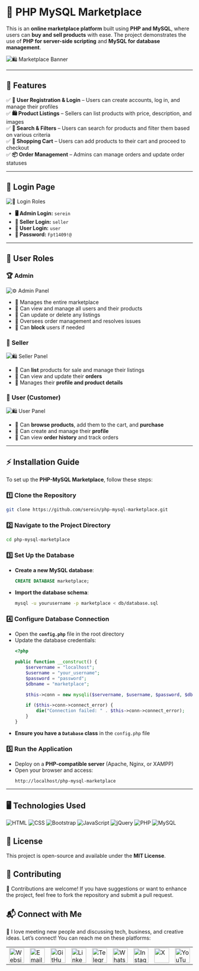 # 🛒 PHP MySQL Marketplace  

This is an **online marketplace platform** built using **PHP and MySQL**, where users can **buy and sell products** with ease. The project demonstrates the use of **PHP for server-side scripting** and **MySQL for database management**.  

![🛍 Marketplace Banner](./src/images/banner.png?raw=true)

---

## 🎯 **Features**  

✅ **🔐 User Registration & Login** – Users can create accounts, log in, and manage their profiles  
✅ **🛍 Product Listings** – Sellers can list products with price, description, and images  
✅ **🔎 Search & Filters** – Users can search for products and filter them based on various criteria  
✅ **🛒 Shopping Cart** – Users can add products to their cart and proceed to checkout  
✅ **📦 Order Management** – Admins can manage orders and update order statuses  

---

## 🔑 **Login Page** 
![🔑 Login Roles](./src/images/roles.png?raw=true)

- **🖥 Admin Login:** `serein`  
- **👤 Seller Login:** `seller`  
- **👤 User Login:** `user`  
- **🔑 Password:** `Fpt1409!@`  

---

## 👥 **User Roles**  
### 🏆 **Admin**  
![⚙ Admin Panel](./src/images/admin.png?raw=true)
- 🔹 Manages the entire marketplace  
- 🔹 Can view and manage all users and their products  
- 🔹 Can update or delete any listings  
- 🔹 Oversees order management and resolves issues  
- 🔹 Can **block** users if needed  

### 🛒 **Seller**  
![🛍 Seller Panel](./src/images/seller.png?raw=true)
- 🔹 Can **list** products for sale and manage their listings  
- 🔹 Can view and update their **orders**  
- 🔹 Manages their **profile and product details**  

### 👤 **User (Customer)**  
![🛍 User Panel](./src/images/user.png?raw=true)
- 🔹 Can **browse products**, add them to the cart, and **purchase**  
- 🔹 Can create and manage their **profile**  
- 🔹 Can view **order history** and track orders  

---

## ⚡ **Installation Guide**  

To set up the **PHP-MySQL Marketplace**, follow these steps:  

### 1️⃣ **Clone the Repository**  
```bash
git clone https://github.com/serein/php-mysql-marketplace.git
```

### 2️⃣ **Navigate to the Project Directory**  
```bash
cd php-mysql-marketplace
```

### 3️⃣ **Set Up the Database**  
- **Create a new MySQL database**:  
  ```sql
  CREATE DATABASE marketplace;
  ```
- **Import the database schema**:  
  ```bash
  mysql -u yourusername -p marketplace < db/database.sql
  ```

### 4️⃣ **Configure Database Connection**  
- Open the **`config.php`** file in the root directory  
- Update the database credentials:  
  ```php
  <?php

  public function __construct() {
      $servername = "localhost";
      $username = "your_username";
      $password = "password";
      $dbname = "marketplace";

      $this->conn = new mysqli($servername, $username, $password, $dbname);

      if ($this->conn->connect_error) {
          die("Connection failed: " . $this->conn->connect_error);
      }
  }
  ```
- **Ensure you have a `Database` class** in the `config.php` file  

### 5️⃣ **Run the Application**  
- Deploy on a **PHP-compatible server** (Apache, Nginx, or XAMPP)  
- Open your browser and access:  
  ```
  http://localhost/php-mysql-marketplace
  ```

---


## 🖥 Technologies Used
![HTML](https://img.shields.io/badge/HTML-%23E34F26.svg?style=for-the-badge&logo=html5&logoColor=white)
![CSS](https://img.shields.io/badge/CSS-%231572B6.svg?style=for-the-badge&logo=css3&logoColor=white)
![Bootstrap](https://img.shields.io/badge/Bootstrap-%23563D7C.svg?style=for-the-badge&logo=bootstrap&logoColor=white)
![JavaScript](https://img.shields.io/badge/JavaScript-%23F7DF1C.svg?style=for-the-badge&logo=javascript&logoColor=black)
![jQuery](https://img.shields.io/badge/jQuery-%230e76a8.svg?style=for-the-badge&logo=jquery&logoColor=white)
![PHP](https://img.shields.io/badge/PHP-%23777BB4.svg?style=for-the-badge&logo=php&logoColor=white)
![MySQL](https://img.shields.io/badge/MySQL-%234479A1.svg?style=for-the-badge&logo=mysql&logoColor=white)

## 📜 License
This project is open-source and available under the **MIT License**.

## 🤝 Contributing  
🎯 Contributions are welcome! If you have suggestions or want to enhance the project, feel free to fork the repository and submit a pull request.

## 📬 Connect with Me  
💬 I love meeting new people and discussing tech, business, and creative ideas. Let’s connect! You can reach me on these platforms:

<div align="center">
  <table>
    <tr>
      <td>
        <a href="https://iqbolshoh.uz" target="_blank">
          <img src="https://img.icons8.com/color/48/domain.png" 
               height="40" width="40" alt="Website" title="Website" />
        </a>
      </td>
      <td>
        <a href="mailto:iilhomjonov777@gmail.com" target="_blank">
          <img src="https://github.com/gayanvoice/github-active-users-monitor/blob/master/public/images/icons/gmail.svg"
               height="40" width="40" alt="Email" title="Email" />
        </a>
      </td>
      <td>
        <a href="https://github.com/serein" target="_blank">
          <img src="https://raw.githubusercontent.com/rahuldkjain/github-profile-readme-generator/master/src/images/icons/Social/github.svg"
               height="40" width="40" alt="GitHub" title="GitHub" />
        </a>
      </td>
      <td>
        <a href="https://www.linkedin.com/in/iqbolshoh/" target="_blank">
          <img src="https://github.com/gayanvoice/github-active-users-monitor/blob/master/public/images/icons/linkedin.svg"
               height="40" width="40" alt="LinkedIn" title="LinkedIn" />
        </a>
      </td>
      <td>
        <a href="https://t.me/iqbolshoh_777" target="_blank">
          <img src="https://github.com/gayanvoice/github-active-users-monitor/blob/master/public/images/icons/telegram.svg"
               height="40" width="40" alt="Telegram" title="Telegram" />
        </a>
      </td>
      <td>
        <a href="https://wa.me/998997799333" target="_blank">
          <img src="https://github.com/gayanvoice/github-active-users-monitor/blob/master/public/images/icons/whatsapp.svg"
               height="40" width="40" alt="WhatsApp" title="WhatsApp" />
        </a>
      </td>
      <td>
        <a href="https://instagram.com/iqbolshoh_777" target="_blank">
          <img src="https://raw.githubusercontent.com/rahuldkjain/github-profile-readme-generator/master/src/images/icons/Social/instagram.svg"
               height="40" width="40" alt="Instagram" title="Instagram" />
        </a>
      </td>
      <td>
        <a href="https://x.com/iqbolshoh_777" target="_blank">
          <img src="https://img.shields.io/badge/X-000000?style=for-the-badge&logo=x&logoColor=white"
               height="40" width="40" alt="X" title="X (Twitter)" />
        </a>
      </td>
      <td>
        <a href="https://www.youtube.com/@Iqbolshoh_777" target="_blank">
          <img src="https://raw.githubusercontent.com/rahuldkjain/github-profile-readme-generator/master/src/images/icons/Social/youtube.svg"
               height="40" width="40" alt="YouTube" title="YouTube" />
        </a>
      </td>
    </tr>
  </table>
</div>
